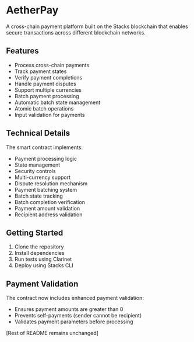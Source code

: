 # AetherPay

A cross-chain payment platform built on the Stacks blockchain that enables secure transactions across different blockchain networks.

## Features
- Process cross-chain payments
- Track payment states 
- Verify payment completions
- Handle payment disputes
- Support multiple currencies
- Batch payment processing
- Automatic batch state management
- Atomic batch operations
- Input validation for payments

## Technical Details
The smart contract implements:
- Payment processing logic
- State management
- Security controls
- Multi-currency support
- Dispute resolution mechanism
- Payment batching system
- Batch state tracking 
- Batch completion verification
- Payment amount validation
- Recipient address validation

## Getting Started
1. Clone the repository
2. Install dependencies
3. Run tests using Clarinet
4. Deploy using Stacks CLI

## Payment Validation
The contract now includes enhanced payment validation:
- Ensures payment amounts are greater than 0
- Prevents self-payments (sender cannot be recipient)
- Validates payment parameters before processing

[Rest of README remains unchanged]
